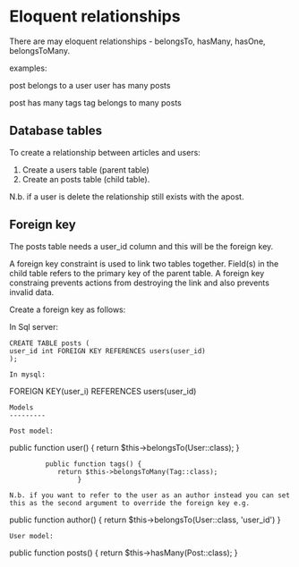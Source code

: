 Eloquent relationships
=======================

There are may eloquent relationships - belongsTo, hasMany, hasOne, belongsToMany.

examples:

post belongs to a user
user has many posts

post has many tags
tag belongs to many posts

Database tables
----------------

To create a relationship between articles and users:

1. Create a users table (parent table)
2. Create an posts table (child table). 

N.b. if a user is delete the relationship still exists with the apost.

Foreign key
----------
The posts table needs a user_id column and this will be the foreign key.

A foreign key constraint is used to link two tables together. Field(s) in the child table refers to the primary key of the parent table.  A foreign key constraing prevents 
actions from destroying the link and also prevents invalid data.

Create a foreign key as follows:

In Sql server:

```
CREATE TABLE posts (
user_id int FOREIGN KEY REFERENCES users(user_id)
);

In mysql:
```

FOREIGN KEY(user_i) REFERENCES users(user_id)
```
Models
---------

Post model:

```
 public function user() {
        return $this->belongsTo(User::class);
             } 

             public function tags() {
                return $this->belongsToMany(Tag::class);
                     } 
```
N.b. if you want to refer to the user as an author instead you can set this as the second argument to override the foreign key e.g.

```
public function author() {
return $this->belongsTo(User::class, 'user_id')
}

```
User model:

```
 public function posts() {
                return $this->hasMany(Post::class);
                     } 
                     
```


